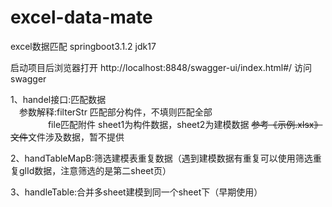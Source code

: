 # excel-data-mate
excel数据匹配
springboot3.1.2  jdk17

启动项目后浏览器打开 http://localhost:8848/swagger-ui/index.html#/ 访问swagger

1、handel接口:匹配数据<br/>
&emsp;参数解释:filterStr 匹配部分构件，不填则匹配全部<br/>
&emsp;&emsp;&emsp;&emsp;&nbsp;file匹配附件 sheet1为构件数据，sheet2为建模数据 ~~参考《示例.xlsx》文件~~文件涉及数据，暂不提供

2、handTableMapB:筛选建模表重复数据（遇到建模数据有重复可以使用筛选重复glId数据，注意筛选的是第二sheet页）

3、handleTable:合并多sheet建模到同一个sheet下（早期使用）
